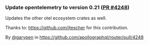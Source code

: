 ### Update opentelemetry to version 0.21 ([PR #4248](https://github.com/apollographql/router/pull/4248))

Updates the other otel ecosystem crates as well.

Thanks to: https://github.com/jtescher for this contribution.

By [@garypen](https://github.com/garypen) in https://github.com/apollographql/router/pull/4248